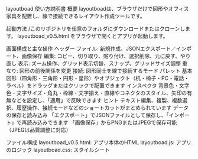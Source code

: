 layoutboad 使い方説明書
概要
layoutboadは、ブラウザだけで図形やオフィス家具を配置し、線で接続できるレイアウト作成ツールです。

起動方法
/このリポジトリを任意のフォルダにダウンロードまたはクローンします。
layoutboad_v0.5.html をブラウザで開くとアプリが起動します。

画面構成と主な操作
ヘッダー
 ファイル: 新規作成、JSONエクスポート／インポート、画像保存
 編集: コピー、切り取り、貼り付け、選択削除、元に戻す、やり直し
 表示: ズーム操作、グリッド表示切替、スナップ、グリッドサイズ調整
 重なり: 図形の前後関係を変更
 接続: 図形同士を線で接続するモード
パレット
 基本図形（四角形・三角形・円形・星形）やオブジェクト（机・椅子・PC・電話・ラベル）をドラッグまたはクリックで配置できます
インスペクタ
 背景色・文字色・文字サイズ・角丸・枠線・文字揃え・直線やコネクタのスタイル、矢印の有無などを設定し、「適用」で反映できます
ヒント
 テキスト編集、複製、複数選択、履歴操作、接続モードなどのショートカットがまとめられています
データの保存と読み込み
 「エクスポート」でJSONファイルとして保存し、「インポート」で再読み込みできます
 「画像保存」からPNGまたはJPEGで保存可能（JPEGは品質調整に対応）

ファイル構成
  layoutboad_v0.5.html: アプリ本体のHTML
  layoutboad.js: アプリのロジック
  layoutboad.css: スタイルシート
